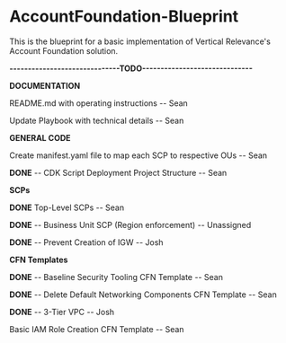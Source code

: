 # AccountFoundation-Blueprint
This is the blueprint for a basic implementation of Vertical Relevance's Account Foundation solution.

**------------------------------TODO------------------------------**

**DOCUMENTATION**

README.md with operating instructions -- Sean

Update Playbook with technical details -- Sean

**GENERAL CODE**

Create manifest.yaml file to map each SCP to respective OUs -- Sean

**DONE** -- CDK Script Deployment Project Structure -- Sean
  
**SCPs**

**DONE** Top-Level SCPs -- Sean

**DONE** -- Business Unit SCP (Region enforcement) -- Unassigned

**DONE** -- Prevent Creation of IGW -- Josh

**CFN Templates**

**DONE** -- Baseline Security Tooling CFN Template -- Sean

**DONE** -- Delete Default Networking Components CFN Template -- Sean

**DONE** -- 3-Tier VPC -- Josh

Basic IAM Role Creation CFN Template -- Sean
